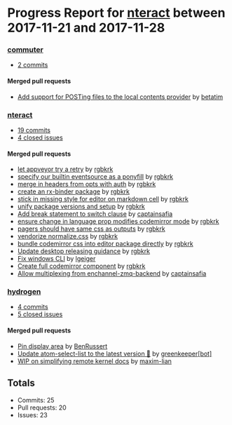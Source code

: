 # Progress Report for [nteract](https://github.com/nteract) between 2017-11-21 and 2017-11-28

### [commuter](https://github.com/nteract/commuter)
-  [2 commits](https://github.com/nteract/commuter/compare/master@%7B1511244000%7D...master@%7B1511848800%7D)

#### Merged pull requests
- [Add support for POSTing files to the local contents provider](https://github.com/nteract/commuter/pull/242) by [betatim](https://github.com/betatim)

### [nteract](https://github.com/nteract/nteract)
-  [19 commits](https://github.com/nteract/nteract/compare/master@%7B1511244000%7D...master@%7B1511848800%7D)
-  [4 closed issues](https://github.com/nteract/nteract/issues?utf8=%E2%9C%93&q=is%3Aissue%20closed%3A2017-11-21..2017-11-28)

#### Merged pull requests
- [let appveyor try a retry](https://github.com/nteract/nteract/pull/2110) by [rgbkrk](https://github.com/rgbkrk)
- [specify our builtin eventsource as a ponyfill](https://github.com/nteract/nteract/pull/2109) by [rgbkrk](https://github.com/rgbkrk)
- [merge in headers from opts with auth](https://github.com/nteract/nteract/pull/2108) by [rgbkrk](https://github.com/rgbkrk)
- [create an rx-binder package](https://github.com/nteract/nteract/pull/2105) by [rgbkrk](https://github.com/rgbkrk)
- [stick in missing style for editor on markdown cell](https://github.com/nteract/nteract/pull/2104) by [rgbkrk](https://github.com/rgbkrk)
- [unify package versions and setup](https://github.com/nteract/nteract/pull/2103) by [rgbkrk](https://github.com/rgbkrk)
- [Add break statement to switch clause](https://github.com/nteract/nteract/pull/2097) by [captainsafia](https://github.com/captainsafia)
- [ensure change in language prop modifies codemirror mode](https://github.com/nteract/nteract/pull/2096) by [rgbkrk](https://github.com/rgbkrk)
- [pagers should have same css as outputs](https://github.com/nteract/nteract/pull/2095) by [rgbkrk](https://github.com/rgbkrk)
- [vendorize normalize.css](https://github.com/nteract/nteract/pull/2091) by [rgbkrk](https://github.com/rgbkrk)
- [bundle codemirror css into editor package directly](https://github.com/nteract/nteract/pull/2090) by [rgbkrk](https://github.com/rgbkrk)
- [Update desktop releasing guidance](https://github.com/nteract/nteract/pull/2088) by [rgbkrk](https://github.com/rgbkrk)
- [Fix windows CLI](https://github.com/nteract/nteract/pull/2085) by [lgeiger](https://github.com/lgeiger)
- [Create full codemirror component](https://github.com/nteract/nteract/pull/2081) by [rgbkrk](https://github.com/rgbkrk)
- [Allow multiplexing from enchannel-zmq-backend](https://github.com/nteract/nteract/pull/2080) by [captainsafia](https://github.com/captainsafia)

### [hydrogen](https://github.com/nteract/hydrogen)
-  [4 commits](https://github.com/nteract/hydrogen/compare/master@%7B1511244000%7D...master@%7B1511848800%7D)
-  [5 closed issues](https://github.com/nteract/hydrogen/issues?utf8=%E2%9C%93&q=is%3Aissue%20closed%3A2017-11-21..2017-11-28)

#### Merged pull requests
- [Pin display area](https://github.com/nteract/hydrogen/pull/1124) by [BenRussert](https://github.com/BenRussert)
- [Update atom-select-list to the latest version 🚀](https://github.com/nteract/hydrogen/pull/1120) by [greenkeeper[bot]](https://github.com/apps/greenkeeper)
- [WIP on simplifying remote kernel docs](https://github.com/nteract/hydrogen/pull/1079) by [maxim-lian](https://github.com/maxim-lian)

## Totals
- Commits: 25
- Pull requests: 20
- Issues: 23
